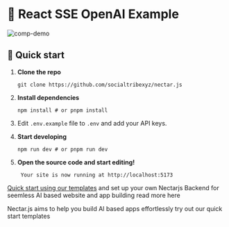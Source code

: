 # 🤖 React SSE OpenAI Example

![comp-demo](https://user-images.githubusercontent.com/102473837/234518800-50d67f9e-53f9-4a25-ba81-81d2ba974165.gif)

## 🚀 Quick start

1. **Clone the repo**

    ```shell
    git clone https://github.com/socialtribexyz/nectar.js
    ```

2. **Install dependencies**

    ```shell
    npm install # or pnpm install
    ```

3. Edit ``.env.example`` file to ``.env`` and add your API keys.
4. **Start developing**

    ```shell
    npm run dev # or pnpm run dev
    ```

5. **Open the source code and start editing!**

        Your site is now running at http://localhost:5173

[Quick start using our templates](https://resources.nectarhub.xyz/)
and set up your own Nectarjs Backend for seemless AI based website and app building read more here 

Nectar.js aims to help you build AI based apps effortlessly 
try out our quick start templates
